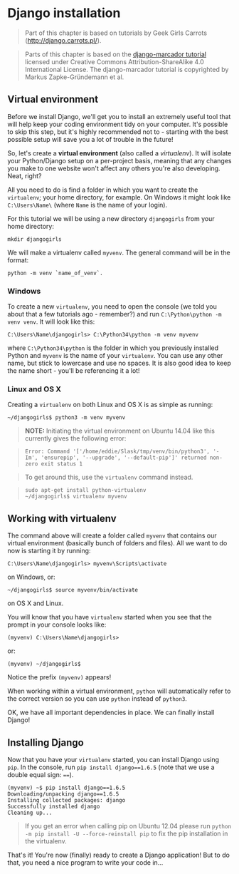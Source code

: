 # Django installation

> Part of this chapter is based on tutorials by Geek Girls Carrots (http://django.carrots.pl/).

> Parts of this chapter is based on the [django-marcador
tutorial](http://django-marcador.keimlink.de/) licensed under Creative Commons
Attribution-ShareAlike 4.0 International License. The django-marcador tutorial
is copyrighted by Markus Zapke-Gründemann et al.


## Virtual environment

Before we install Django, we'll get you to install an extremely useful tool that will help keep your coding environment tidy on your computer. It's possible to skip this step, but it's highly recommended not to - starting with the best possible setup will save you a lot of trouble in the future!

So, let's create a **virtual environment** (also called a *virtualenv*). It will isolate your Python/Django setup on a per-project basis, meaning that any changes you make to one website won't affect any others you're also developing. Neat, right?

All you need to do is find a folder in which you want to create the `virtualenv`; your home directory, for example. On Windows it might look like `C:\Users\Name\` (where `Name` is the name of your login).

For this tutorial we will be using a new directory `djangogirls` from your home directory:

    mkdir djangogirls

We will make a virtualenv called `myvenv`. The general command will be in the format:

    python -m venv `name_of_venv`.

### Windows

To create a new `virtualenv`, you need to open the console (we told you about that a few tutorials ago - remember?) and run `C:\Python\python -m venv venv`. It will look like this:

    C:\Users\Name\djangogirls> C:\Python34\python -m venv myvenv

where `C:\Python34\python` is the folder in which you previously installed Python and `myvenv` is the name of your `virtualenv`. You can use any other name, but stick to lowercase and use no spaces. It is also good idea to keep the name short - you'll be referencing it a lot!

### Linux and OS X

Creating a `virtualenv` on both Linux and OS X is as simple as running:

    ~/djangogirls$ python3 -m venv myvenv


> __NOTE:__ Initiating the virtual environment on Ubuntu 14.04 like this currently gives the following error:

>     Error: Command '['/home/eddie/Slask/tmp/venv/bin/python3', '-Im', 'ensurepip', '--upgrade', '--default-pip']' returned non-zero exit status 1

> To get around this, use the `virtualenv` command instead.

>     sudo apt-get install python-virtualenv
>     ~/djangogirls$ virtualenv myvenv


## Working with virtualenv

The command above will create a folder called `myvenv` that contains our virtual environment (basically bunch of folders and files). All we want to do now is starting it by running:

    C:\Users\Name\djangogirls> myvenv\Scripts\activate

on Windows, or:

    ~/djangogirls$ source myvenv/bin/activate

on OS X and Linux.

You will know that you have `virtualenv` started when you see that the prompt in your console looks like:

    (myvenv) C:\Users\Name\djangogirls>

or:

    (myvenv) ~/djangogirls$

Notice the prefix `(myvenv)` appears!

When working within a virtual environment, `python` will automatically refer to the correct version so you can use `python` instead of `python3`.

OK, we have all important dependencies in place. We can finally install Django!

## Installing Django

Now that you have your `virtualenv` started, you can install Django using `pip`. In the console, run `pip install django==1.6.5` (note that we use a double equal sign: `==`).

    (myvenv) ~$ pip install django==1.6.5
    Downloading/unpacking django==1.6.5
    Installing collected packages: django
    Successfully installed django
    Cleaning up...

> If you get an error when calling pip on Ubuntu 12.04 please run `python -m pip install -U --force-reinstall pip` to fix the pip installation in the virtualenv.

That's it! You're now (finally) ready to create a Django application! But to do that, you need a nice program to write your code in...
